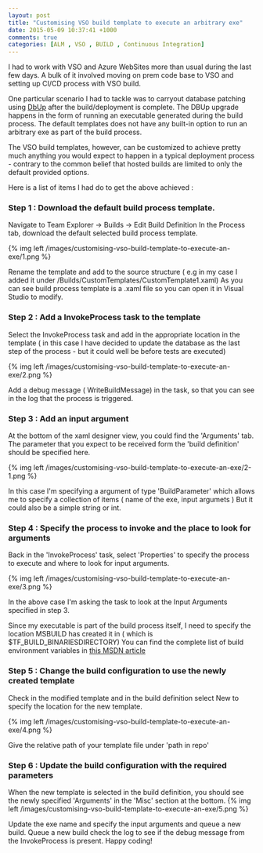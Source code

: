 ```yaml
---
layout: post
title: "Customising VSO build template to execute an arbitrary exe"
date: 2015-05-09 10:37:41 +1000
comments: true
categories: [ALM , VSO , BUILD , Continuous Integration]
---
```


I had to work with VSO and Azure WebSites more than usual during the last few days. A bulk of it involved moving
on prem code base to VSO and setting up CI/CD process with VSO build.

One particular scenario I had to tackle was to carryout database patching using
<a href='http://dbup.github.io' >DbUp</a> after the build/deployment is complete. The DBUp upgrade happens in the
form of running an executable generated during the build process.
The default templates does not have any built-in option to run an arbitrary exe as part of the build process.

The VSO build templates, however, can be customized to achieve pretty much anything you would expect to happen in a typical
deployment process - contrary to the common belief that hosted builds are limited to only the default provided options.

Here is a list of items I had do to get the above achieved :

<h3>Step 1 : Download the default build process template.</h3>

Navigate to Team Explorer -> Builds -> Edit Build Definition
In the Process tab, download the default selected build process template.

{% img left /images/customising-vso-build-template-to-execute-an-exe/1.png %}

Rename the template and add to the source structure ( e.g in my case I added it under /Builds/CustomTemplates/CustomTemplate1.xaml)
As you can see build process template is a .xaml file so you can open it in Visual Studio to modify.

<h3>Step 2 : Add a InvokeProcess task to the template</h3>

Select the InvokeProcess task and add in the appropriate location in the template ( in this case I have decided to update the
database as the last step of the process - but it could well be before tests are executed)

{% img left /images/customising-vso-build-template-to-execute-an-exe/2.png %}

Add a debug message ( WriteBuildMessage) in the task, so that you can see in the log that the process is triggered.
<h3>Step 3 : Add an input argument</h3>

At the bottom of the xaml designer view, you could find the 'Arguments' tab. The parameter that you expect to be received form the
'build definition' should be specified here.

{% img left /images/customising-vso-build-template-to-execute-an-exe/2-1.png %}

In this case I'm specifying a argument of type 'BuildParameter' which allows me to specify a collection of items ( name of the exe, input argumets )
But it could also be a simple string or int.

<h3>Step 4 : Specify the process to invoke and the place to look for arguments</h3>
Back in the 'InvokeProcess' task, select 'Properties' to specify the process to execute and where to look for input arguments.

{% img left /images/customising-vso-build-template-to-execute-an-exe/3.png %}

In the above case I'm asking the task to look at the Input Arguments specified in step 3.

Since my executable is part of the build process itself, I need to specify the location MSBUILD has created it in ( which is $TF_BUILD_BINARIESDIRECTORY)
You can find the complete list of build environment variables in <a href='https://msdn.microsoft.com/en-au/library/hh850448.aspx'>this MSDN article</a>

<h3>Step 5 : Change the build configuration to use the newly created template</h3>

Check in the modified template and in the build definition select New to specify the location for the new template.

{% img left /images/customising-vso-build-template-to-execute-an-exe/4.png %}

Give the relative path of your template file under 'path in repo'

<h3>Step 6 : Update the build configuration with the required parameters</h3>

When the new template is selected in the build definition, you should see the newly specified 'Arguments' in the 'Misc' section
at the bottom.
{% img left /images/customising-vso-build-template-to-execute-an-exe/5.png %}

Update the exe name and specify the input arguments and queue a new build. Queue a new build check the log to see if the
debug message from the InvokeProcess is present. Happy coding!




